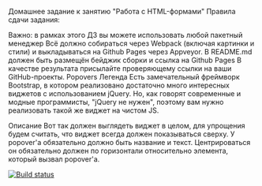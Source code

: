 Домашнее задание к занятию "Работа с HTML-формами"
Правила сдачи задания:

Важно: в рамках этого ДЗ вы можете использовать любой пакетный менеджер
Всё должно собираться через Webpack (включая картинки и стили) и выкладываться на Github Pages через Appveyor.
В README.md должен быть размещён бейджик сборки и ссылка на Github Pages
В качестве результата присылайте проверяющему ссылки на ваши GitHub-проекты.
Popovers
Легенда
Есть замечательный фреймворк Bootstrap, в котором реализовано достаточно много интересных виджетов с использованием jQuery. Но, как говорят современные и модные программисты, "jQuery не нужен", поэтому вам нужно реализовать такой же виджет на чистом JS.

Описание
Вот так должен выглядеть виджет в целом, для упрощения будем считать, что виджет всегда должен показываться сверху.
У popover'а обязательно должно быть название и текст. Центрироваться он обязательно должен по горизонтали относительно элемента, который вызвал popover'а.


[![Build status](https://ci.appveyor.com/api/projects/status/g87o7412wb6xcu1p/branch/master?svg=true)](https://ci.appveyor.com/project/jigaji/ahj-5/branch/master)